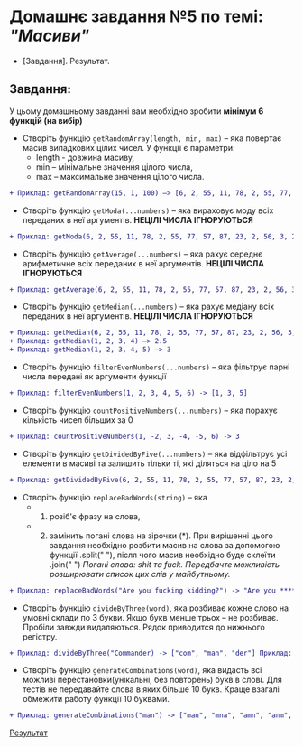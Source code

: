 # Домашнє завдання №5 по темі: *"Масиви"*

+ [Завдання].
Результат.
## Завдання: 
У цьому домашньому завданні вам необхідно зробити **мінімум 6 функцій (на вибір)**

- Створіть функцію `getRandomArray(length, min, max)` – яка повертає масив випадкових цілих чисел. У функції є параметри: 
  - length - довжина масиву, 
  - min – мінімальне значення цілого числа, 
  - max – максимальне значення цілого числа. 
```diff
+ Приклад: getRandomArray(15, 1, 100) –> [6, 2, 55, 11, 78, 2, 55, 77, 57, 87, 23, 2, 56, 3, 2]
```
- Створіть функцію `getModa(...numbers)` – яка вираховує моду всіх переданих в неї аргументів. **НЕЦІЛІ ЧИСЛА ІГНОРУЮТЬСЯ**
```diff
+ Приклад: getModa(6, 2, 55, 11, 78, 2, 55, 77, 57, 87, 23, 2, 56, 3, 2) –> 2
```
- Створіть функцію `getAverage(...numbers)` – яка рахує середнє арифметичне всіх переданих в неї аргументів. **НЕЦІЛІ ЧИСЛА ІГНОРУЮТЬСЯ**
```diff
+ Приклад: getAverage(6, 2, 55, 11, 78, 2, 55, 77, 57, 87, 23, 2, 56, 3, 2) –> 34.4
```
- Створіть функцію `getMedian(...numbers)` – яка рахує медіану всіх переданих в неї аргументів. **НЕЦІЛІ ЧИСЛА ІГНОРУЮТЬСЯ**
```diff
+ Приклад: getMedian(6, 2, 55, 11, 78, 2, 55, 77, 57, 87, 23, 2, 56, 3, 2) –> 23 
+ Приклад: getMedian(1, 2, 3, 4) –> 2.5 
+ Приклад: getMedian(1, 2, 3, 4, 5) –> 3
```
- Створіть функцію `filterEvenNumbers(...numbers)` – яка фільтрує парні числа передані як аргументи функції
```diff
+ Приклад: filterEvenNumbers(1, 2, 3, 4, 5, 6) -> [1, 3, 5]
```
- Створіть функцію `countPositiveNumbers(...numbers)` – яка порахує кількість чисел більших за 0
```diff
+ Приклад: countPositiveNumbers(1, -2, 3, -4, -5, 6) -> 3
```
- Створіть функцію `getDividedByFive(...numbers)` – яка відфільтрує усі елементи в масиві та залишить тільки ті, які діляться на ціло на 5
```diff
+ Приклад: getDividedByFive(6, 2, 55, 11, 78, 2, 55, 77, 57, 87, 23, 2, 56, 3, 2) -> [55, 55]
```
- Створіть функцію `replaceBadWords(string)` – яка 
  - 1) розіб'є фразу на слова, 
  - 2) замінить погані слова на зірочки (*). При вирішенні цього завдання необхідно розбити масив на слова за допомогою функції .split(" "), після чого масив необхідно буде склеїти .join(" ") *Погані слова: shit та fuck. Передбачте можливість розширювати список цих слів у майбутньому.*
```diff
+ Приклад: replaceBadWords("Are you fucking kidding?") -> "Are you ****ing kidding?" Приклад: replaceBadWords("Holy shit!") -> "Holy ****!" Приклад: replaceBadWords("It's bullshit!") -> "It's bull****!"
```
- Створіть функцію `divideByThree(word)`, яка розбиває кожне слово на умовні склади по 3 букви. Якщо букв менше трьох – не розбиває. Пробіли завжди видаляються. Рядок приводится до нижнього регістру. 
```diff  
+ Приклад: divideByThree("Commander) -> ["com", "man", "der"] Приклад: divideByThree("live") -> ["liv", "e"]
```
- Створіть функцію `generateCombinations(word)`, яка видасть всі можливі перестановки(унікальні, без повторень) букв в слові. Для тестів не передавайте слова в яких більше 10 букв. Краще взагалі обмежити работу функції 10 буквами. 
```diff 
+ Приклад: generateCombinations("man") -> ["man", "mna", "amn", "anm", "nam", "nma"] Приклад: generateCombinations("ol") -> ["ol", "lo"]
```
[Результат](https://danadovzh.github.io/Cursor_Education/Front-end.%20Advanced/HW5-Arrays-methods/index.html)